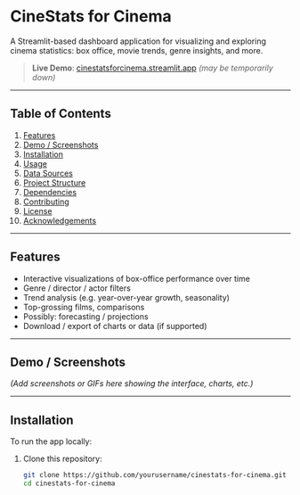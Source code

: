# CineStats for Cinema

A Streamlit-based dashboard application for visualizing and exploring cinema statistics: box office, movie trends, genre insights, and more.

> **Live Demo**: [cinestatsforcinema.streamlit.app](https://cinestatsforcinema.streamlit.app/) *(may be temporarily down)*

---

## Table of Contents

1. [Features](#features)  
2. [Demo / Screenshots](#demo--screenshots)  
3. [Installation](#installation)  
4. [Usage](#usage)  
5. [Data Sources](#data-sources)  
6. [Project Structure](#project-structure)  
7. [Dependencies](#dependencies)  
8. [Contributing](#contributing)  
9. [License](#license)  
10. [Acknowledgements](#acknowledgements)  

---

## Features

- Interactive visualizations of box-office performance over time  
- Genre / director / actor filters  
- Trend analysis (e.g. year-over-year growth, seasonality)  
- Top-grossing films, comparisons  
- Possibly: forecasting / projections  
- Download / export of charts or data (if supported)  

---

## Demo / Screenshots

*(Add screenshots or GIFs here showing the interface, charts, etc.)*

---

## Installation

To run the app locally:

1. Clone this repository:

   ```bash
   git clone https://github.com/yourusername/cinestats-for-cinema.git
   cd cinestats-for-cinema
